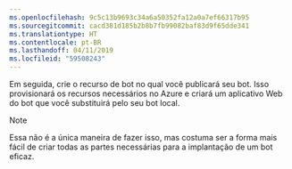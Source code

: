 ```yaml
---
ms.openlocfilehash: 9c5c13b9693c34a6a50352fa12a0a7ef66317b95
ms.sourcegitcommit: cacd381d185b2b8b7fb99082baf83d9f65dde341
ms.translationtype: HT
ms.contentlocale: pt-BR
ms.lasthandoff: 04/11/2019
ms.locfileid: "59508243"
---
```

Em seguida, crie o recurso de bot no qual você publicará seu bot. Isso provisionará os recursos necessários no Azure e criará um aplicativo Web do bot que você substituirá pelo seu bot local.

> [!NOTE]
> Essa não é a única maneira de fazer isso, mas costuma ser a forma mais fácil de criar todas as partes necessárias para a implantação de um bot eficaz.

